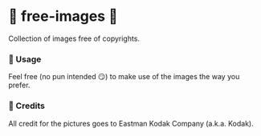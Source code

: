# :mount_fuji: free-images :milky_way:

Collection of images free of copyrights.

### :european_castle: Usage

Feel free (no pun intended :smirk:) to make use of the images the way you prefer.

### :mountain_railway: Credits

All credit for the pictures goes to Eastman Kodak Company (a.k.a. Kodak).
